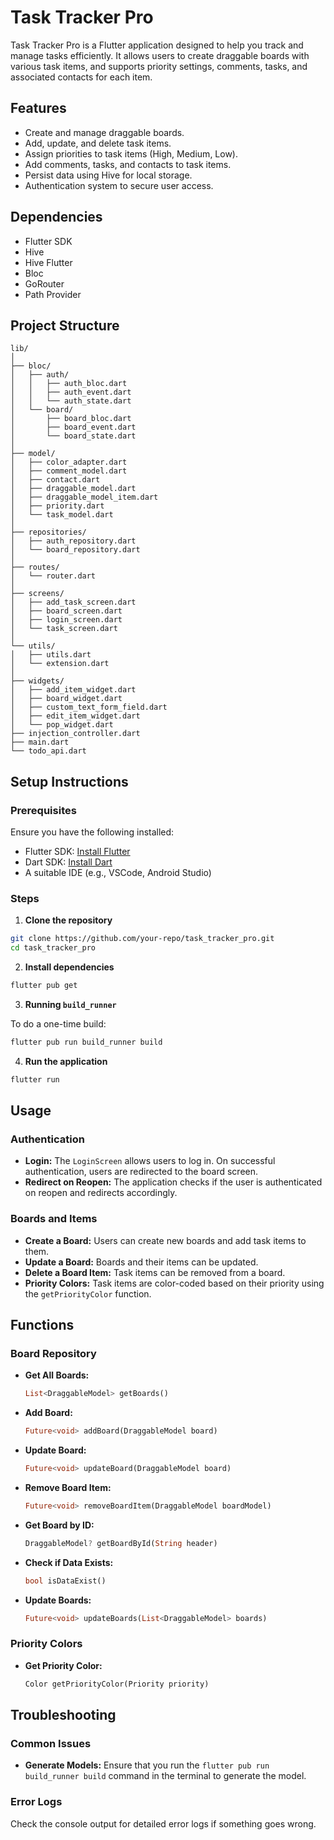 # Task Tracker Pro

Task Tracker Pro is a Flutter application designed to help you track and manage tasks efficiently. It allows users to create draggable boards with various task items, and supports priority settings, comments, tasks, and associated contacts for each item.

## Features

- Create and manage draggable boards.
- Add, update, and delete task items.
- Assign priorities to task items (High, Medium, Low).
- Add comments, tasks, and contacts to task items.
- Persist data using Hive for local storage.
- Authentication system to secure user access.

## Dependencies

- Flutter SDK
- Hive
- Hive Flutter
- Bloc
- GoRouter
- Path Provider

## Project Structure

```
lib/
│
├── bloc/
│   ├── auth/
│   │   ├── auth_bloc.dart
│   │   ├── auth_event.dart
│   │   └── auth_state.dart
│   └── board/
│       ├── board_bloc.dart
│       ├── board_event.dart
│       └── board_state.dart
│
├── model/
│   ├── color_adapter.dart
│   ├── comment_model.dart
│   ├── contact.dart
│   ├── draggable_model.dart
│   ├── draggable_model_item.dart
│   ├── priority.dart
│   └── task_model.dart
│
├── repositories/
│   ├── auth_repository.dart
│   └── board_repository.dart
│
├── routes/
│   └── router.dart
│
├── screens/
│   ├── add_task_screen.dart
│   ├── board_screen.dart
│   ├── login_screen.dart
│   └── task_screen.dart
│
└── utils/
│   ├── utils.dart
│   └── extension.dart
│
├── widgets/
│   ├── add_item_widget.dart
│   ├── board_widget.dart
│   ├── custom_text_form_field.dart
│   ├── edit_item_widget.dart
│   └── pop_widget.dart
├── injection_controller.dart
├── main.dart
└── todo_api.dart
```

## Setup Instructions

### Prerequisites

Ensure you have the following installed:

- Flutter SDK: [Install Flutter](https://flutter.dev/docs/get-started/install)
- Dart SDK: [Install Dart](https://dart.dev/get-dart)
- A suitable IDE (e.g., VSCode, Android Studio)

### Steps

1. **Clone the repository**

```bash
git clone https://github.com/your-repo/task_tracker_pro.git
cd task_tracker_pro
```

2. **Install dependencies**

```bash
flutter pub get
```

3. **Running `build_runner`**

To do a one-time build:
```dart
flutter pub run build_runner build
```

4. **Run the application**

```bash
flutter run
```

## Usage

### Authentication

- **Login:** The `LoginScreen` allows users to log in. On successful authentication, users are redirected to the board screen.
- **Redirect on Reopen:** The application checks if the user is authenticated on reopen and redirects accordingly.

### Boards and Items

- **Create a Board:** Users can create new boards and add task items to them.
- **Update a Board:** Boards and their items can be updated.
- **Delete a Board Item:** Task items can be removed from a board.
- **Priority Colors:** Task items are color-coded based on their priority using the `getPriorityColor` function.

## Functions

### Board Repository

- **Get All Boards:**
  ```dart
  List<DraggableModel> getBoards()
  ```

- **Add Board:**
  ```dart
  Future<void> addBoard(DraggableModel board)
  ```

- **Update Board:**
  ```dart
  Future<void> updateBoard(DraggableModel board)
  ```

- **Remove Board Item:**
  ```dart
  Future<void> removeBoardItem(DraggableModel boardModel)
  ```

- **Get Board by ID:**
  ```dart
  DraggableModel? getBoardById(String header)
  ```

- **Check if Data Exists:**
  ```dart
  bool isDataExist()
  ```

- **Update Boards:**
  ```dart
  Future<void> updateBoards(List<DraggableModel> boards)
  ```

### Priority Colors

- **Get Priority Color:**
  ```dart
  Color getPriorityColor(Priority priority)
  ```

## Troubleshooting

### Common Issues

- **Generate Models:** Ensure that you run the `flutter pub run build_runner build` command in the terminal to generate the model.


### Error Logs

Check the console output for detailed error logs if something goes wrong.